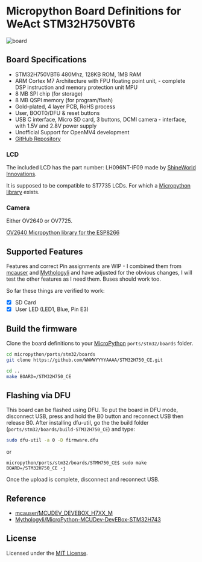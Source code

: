 # Micropython Board Definitions for WeAct STM32H750VBT6

![board](docs/board.jpg)

## Board Specifications

- STM32H750VBT6 480Mhz, 128KB ROM, 1MB RAM
- ARM Cortex M7 Architecture with FPU floating point unit, - complete DSP instruction and memory protection unit MPU
- 8 MB SPI chip (for storage)
- 8 MB QSPI memory (for program/flash)
- Gold-plated, 4 layer PCB, RoHS process
- User, BOOT0/DFU & reset buttons
- USB C interface, Micro SD card,  3 buttons, DCMI camera - interface, with 1.5V and 2.8V power supply
- Unofficial Support for OpenMV4 development
- [GitHub Repository](https://github.com/WeActTC/MiniSTM32H7xx)

### LCD

The included LCD has the part number: LH096NT-IF09 made by [ShineWorld Innovations](https://www.swicn.com/product-by-category/6).

It is supposed to be compatible to ST7735 LCDs. For which a [Micropython library](https://github.com/boochow/MicroPython-ST7735) exists.

### Camera

Either OV2640 or OV7725.

[OV2640 Micropython library for the ESP8266](https://github.com/namato/micropython-ov2640)

## Supported Features

Features and correct Pin assignments are WIP - I combined them from [mcauser](https://github.com/mcauser/MCUDEV_DEVEBOX_H7XX_M) and [Mythologyli](https://github.com/Mythologyli/MicroPython-MCUDev-DevEBox-STM32H743) and have adjusted for the obvious changes, I will test the other features as I need them. Buses should work too.

So far these things are verified to work:

- [x] SD Card
- [x] User LED (LED1, Blue, Pin E3)

## Build the firmware

Clone the board definitions to your [MicroPython](https://github.com/micropython/micropython) `ports/stm32/boards` folder.

```bash
cd micropython/ports/stm32/boards
git clone https://github.com/WWWWYYYYAAAA/STM32H750_CE.git

cd ..
make BOARD=/STM32H750_CE
```

## Flashing via DFU

This board can be flashed using DFU. To put the board in DFU mode, disconnect
USB, press and hold the B0 button and reconnect USB then release B0.
After installing dfu-util, go the the build folder (`ports/stm32/boards/build-STM32H750_CE`) and type:

```bash
sudo dfu-util -a 0 -D firmware.dfu
```
or

```
micropython/ports/stm32/boards/STMH750_CE$ sudo make BOARD=/STM32H750_CE -j
```

Once the upload is complete, disconnect and reconnect USB.

## Reference

- [mcauser/MCUDEV_DEVEBOX_H7XX_M](https://github.com/mcauser/MCUDEV_DEVEBOX_H7XX_M)
- [Mythologyli/MicroPython-MCUDev-DevEBox-STM32H743](https://github.com/Mythologyli/MicroPython-MCUDev-DevEBox-STM32H743)

## License

Licensed under the [MIT License](http://opensource.org/licenses/MIT).
